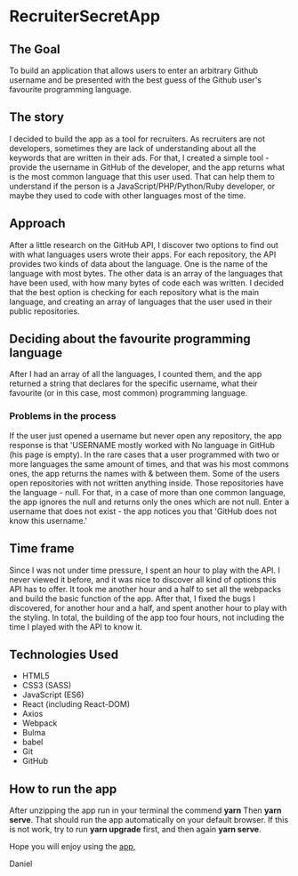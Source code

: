 # RecruiterSecretApp

## The Goal


To build an application that allows users to enter an arbitrary Github username and be presented with the best guess of the Github user's favourite programming language.

## The story


I decided to build the app as a tool for recruiters. As recruiters are not developers, sometimes they are lack of understanding about all the keywords that are written in their ads. For that, I created a simple tool - provide the username in GitHub of the developer, and the app returns what is the most common language that this user used. That can help them to understand if the person is a JavaScript/PHP/Python/Ruby developer, or maybe they used to code with other languages most of the time.

## Approach


After a little research on the GitHub API, I discover two options to find out with what languages users wrote their apps. For each repository, the API provides two kinds of data about the language. One is the name of the language with most bytes. The other data is an array of the languages that have been used, with how many bytes of code each was written. I decided that the best option is checking for each repository what is the main language, and creating an array of languages that the user used in their public repositories.

## Deciding about the favourite programming language


After I had an array of all the languages, I counted them, and the app returned a string that declares for the specific username, what their favourite (or in this case, most common) programming language.

### Problems in the process


If the user just opened a username but never open any repository, the app response is that 'USERNAME mostly worked with No language in GitHub (his page is empty).
In the rare cases that a user programmed with two or more languages the same amount of times, and that was his most commons ones, the app returns the names with & between them.
Some of the users open repositories with not written anything inside. Those repositories have the language - null. For that, in a case of more than one common language, the app ignores the null and returns only the ones which are not null.
Enter a username that does not exist - the app notices you that 'GitHub does not know this username.'

## Time frame


Since I was not under time pressure, I spent an hour to play with the API. I never viewed it before, and it was nice to discover all kind of options this API has to offer. It took me another hour and a half to set all the webpacks and build the basic function of the app. After that, I fixed the bugs I discovered, for another hour and a half, and spent another hour to play with the styling. In total, the building of the app too four hours, not including the time I played with the API to know it.


## Technologies Used
* HTML5
* CSS3 (SASS)
* JavaScript (ES6)
* React (including React-DOM)
* Axios
* Webpack
* Bulma
* babel
* Git
* GitHub

## How to run the app


After unzipping the app run in your terminal the commend  **yarn** Then **yarn serve**. That should run the app automatically on your default browser. If this is not work, try to run **yarn upgrade** first, and then again **yarn serve**.


Hope you will enjoy using the [app,](https://mathsteacher7.github.io/RecruiterSecretApp/) 


Daniel

 
